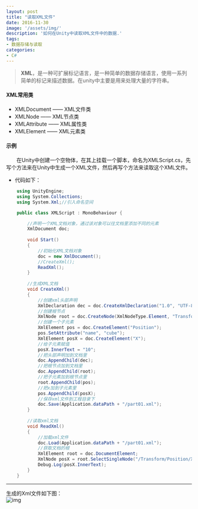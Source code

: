 ```yaml
---
layout: post
title: "读取XML文件"
date: 2016-11-30
image: '/assets/img/'
description: '如何在Unity中读取XML文件中的数据.'
tags:
- 数据存储与读取
categories:
- C#
---
```


> **XML**，是一种可扩展标记语言，是一种简单的数据存储语言，使用一系列简单的标记来描述数据。在unity中主要是用来处理大量的字符串。

#### XML常用类
* XMLDocument	——	XML文件类
* XMLNode		——	XML节点类
* XMLAttribute	——	XML属性类
* XMLElement	——	XML元素类

#### 示例
&#8194;&#8194;&#8194;&#8194;在Unity中创建一个空物体，在其上挂载一个脚本，命名为XMLScript.cs，先写个方法来在Unity中生成一个XML文件，然后再写个方法来读取这个XML文件。
* 代码如下：
```csharp
	using UnityEngine;
	using System.Collections;
	using System.Xml;//引入命名空间

	public class XMLScript : MonoBehaviour {

	    //声明一个XML文档对象，通过该对象可以往文档里添加不同的元素
	    XmlDocument doc;
		
	    void Start()
	    {
	        //初始化XML文档对象
	        doc = new XmlDocument();
	        //CreateXml();
	        ReadXml();
	    }
		
	    //生成XML文档
	    void CreateXml()
	    {
	        //创建xml头部声明
	        XmlDeclaration dec = doc.CreateXmlDeclaration("1.0", "UTF-8", null);
	        //创建根节点
	        XmlNode root = doc.CreateNode(XmlNodeType.Element, "Transform", null);
	        //创建一个子元素
	        XmlElement pos = doc.CreateElement("Position");
	        pos.SetAttribute("name", "cube");
	        XmlElement posX = doc.CreateElement("X");
	        //给子元素赋值
	        posX.InnerText = "10";
	        //把头部声明加到文档里
	        doc.AppendChild(dec);
	        //把根节点加到文档里
	        doc.AppendChild(root);
	        //把子元素加到根节点里
	        root.AppendChild(pos);
	        //把x加到子元素里
	        pos.AppendChild(posX);
	        //保存xml文件到工程目录下
	        doc.Save(Application.dataPath + "/part01.xml");
	    }
	
	    //读取xml文档
	    void ReadXml()
	    {
	        //加载xml文件
	        doc.Load(Application.dataPath + "/part01.xml");
	        //获取文档的根
	        XmlElement root = doc.DocumentElement;
	        XmlNode posX = root.SelectSingleNode("/Transform/Position/X");
	        Debug.Log(posX.InnerText);
	    }
	}
```

----------

生成的Xml文件如下图：  
![img](http://bruceqi93.github.io/assets/img/xmlTest.png)

  
  